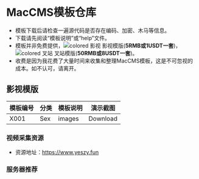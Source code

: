 # MacCMS模板仓库
- 模板下载后请检查一遍源代码是否存在编码、加密、木马等信息。
- 下载请先阅读“模板说明”或“help”文件。
- 模板并非免费提供，<img src="https://img.shields.io/badge/-影视-red?style=flat&logo=appveyor" alt="colored 影视"/>
影视模版(**5RMB或1USDT一套**)，<img src="https://img.shields.io/badge/-叉站-blue?style=flat&logo=appveyor" alt="colored 叉站"/>
叉站模版(**50RMB或8USDT一套**)。
- 收费是因为我花费了大量时间来收集和整理MacCMS模板，这是不可忽视的成本。如不认可，请离开。

## 影视模版
|模板编号|分类|模板说明|演示截图|
|-|-|-|-|
|X001|Sex|images|Download|

### 视频采集资源
- 资源地址：https://www.yeszy.fun

### 服务器推荐
